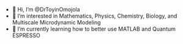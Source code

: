 - 👋 Hi, I’m @DrToyinOmojola
- 👀 I’m interested in Mathematics, Physics, Chemistry, Biology, and Multiscale Microdynamic Modeling
- 🌱 I’m currently learning how to better use MATLAB and Quantum ESPRESSO


<!---
ToyinOmojola/ToyinOmojola is a ✨ special ✨ repository because its `README.md` (this file) appears on your GitHub profile.
You can click the Preview link to take a look at your changes.
--->
